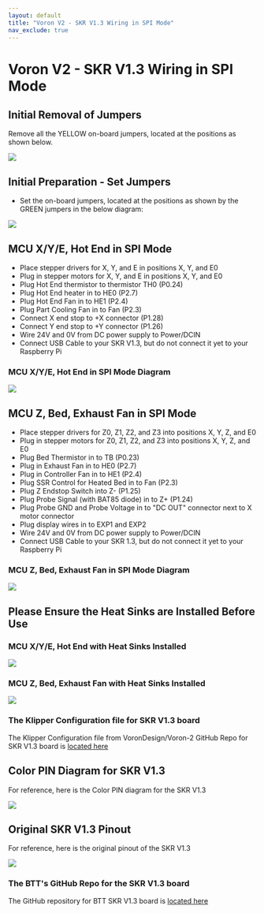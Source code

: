 ```yaml
---
layout: default
title: "Voron V2 - SKR V1.3 Wiring in SPI Mode"
nav_exclude: true
---
```


# Voron V2 - SKR V1.3 Wiring in SPI Mode

## Initial Removal of Jumpers

Remove all the YELLOW on-board jumpers, located at the positions as shown below.

![](./images/SKR_V1.3_PREP-Removal_150.png)

## Initial Preparation - Set Jumpers

* Set the on-board jumpers, located at the positions as shown by the GREEN jumpers in the below diagram:

![](./images/SKR_V1.3_in_SPI_mode_PREP_150.png)

## MCU X/Y/E, Hot End in SPI Mode

* Place stepper drivers for X, Y, and E in positions X, Y, and E0
* Plug in stepper motors for X, Y, and E in positions X, Y, and E0
* Plug Hot End thermistor to thermistor TH0 (P0.24)
* Plug Hot End heater in to HE0 (P2.7)
* Plug Hot End Fan in to HE1 (P2.4)
* Plug Part Cooling Fan in to Fan (P2.3)
* Connect X end stop to +X connector (P1.28)
* Connect Y end stop to +Y connector (P1.26)
* Wire 24V and 0V from DC power supply to Power/DCIN
* Connect USB Cable to your SKR V1.3, but do not connect it yet to your Raspberry Pi

### MCU X/Y/E, Hot End in SPI Mode Diagram

![](./images/Voron2.4r2_Wiring_Diagram_BTT_SKRV1.3_XYE_in_SPI_mode_150.jpg)

## MCU Z, Bed, Exhaust Fan in SPI Mode

* Place stepper drivers for Z0, Z1, Z2, and Z3 into positions X, Y, Z, and E0
* Plug in stepper motors for Z0, Z1, Z2, and Z3 into positions X, Y, Z, and E0
* Plug Bed Thermistor in to TB (P0.23)
* Plug in Exhaust Fan in to HE0 (P2.7)
* Plug in Controller Fan in to HE1 (P2.4)
* Plug SSR Control for Heated Bed in to Fan (P2.3)
* Plug Z Endstop Switch into Z- (P1.25)
* Plug Probe Signal (with BAT85 diode) in to Z+ (P1.24)
* Plug Probe GND and Probe Voltage in to "DC OUT" connector next to X motor connector
* Plug display wires in to EXP1 and EXP2
* Wire 24V and 0V from DC power supply to Power/DCIN
* Connect USB Cable to your SKR 1.3, but do not connect it yet to your Raspberry Pi

### MCU Z, Bed, Exhaust Fan in SPI Mode Diagram

![](./images/Voron2.4r2_Wiring_Diagram_BTT_SKRV1.3_Z_in_SPI_mode_150.jpg)

## Please Ensure the Heat Sinks are Installed Before Use

### MCU X/Y/E, Hot End with Heat Sinks Installed
![](./images/SKR_V1.3_In_SPI_mode_Heatsinks1_150.png)

### MCU Z, Bed, Exhaust Fan with Heat Sinks Installed
![](./images/SKR_V1.3_in_SPI_mode_Heatsinks2_150.png)

### The Klipper Configuration file for SKR V1.3 board 

The Klipper Configuration file from VoronDesign/Voron-2 GitHub Repo for SKR V1.3 board is [located here](https://github.com/VoronDesign/Voron-2/blob/Voron2.4/firmware/klipper_configurations/SKR_1.3/Voron2_SKR_13_Config.cfg)

## Color PIN Diagram for SKR V1.3
For reference, here is the Color PIN diagram for the SKR V1.3

![](./images/SKRV1.3_Colored_PIN_Diagram_300.jpg)

## Original SKR V1.3 Pinout

For reference, here is the original pinout of the SKR V1.3

![](./images/original-SKR-V1.3-PIN_150.jpg)

### The BTT's GitHub Repo for the SKR V1.3 board

The GitHub repository for BTT SKR V1.3 board is [located here](https://github.com/bigtreetech/BIGTREETECH-SKR-V1.3/tree/master/BTT%20SKR%20V1.3)